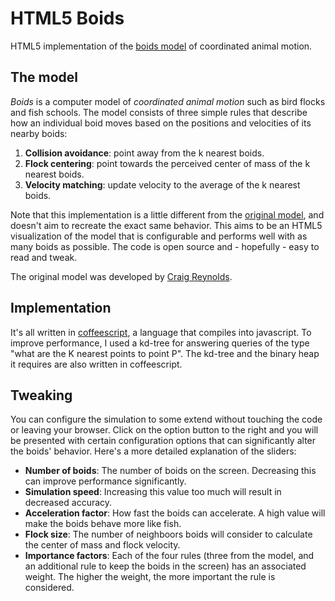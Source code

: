# HTML5 Boids
HTML5 implementation of the [boids model](http://www.red3d.com/cwr/boids/) of coordinated animal motion.

## The model
*Boids* is a computer model of *coordinated animal motion* such as bird flocks and fish schools. The model consists of three simple rules that describe how an individual boid moves based on the positions and velocities of its nearby boids:

1. **Collision avoidance**: point away from the k nearest boids.
2. **Flock centering**: point towards the perceived center of mass of the k nearest boids.
3. **Velocity matching**: update velocity to the average of the k nearest boids.

Note that this implementation is a little different from the [original model](http://www.red3d.com/cwr/boids/), and doesn't aim to recreate the exact same behavior. This aims to be an HTML5 visualization of the model that is configurable and performs well with as many boids as possible. The code is open source and - hopefully - easy to read and tweak.

The original model was developed by [Craig Reynolds](http://www.red3d.com/cwr/index.html).

## Implementation
It's all written in [coffeescript](http://coffeescript.org/), a language that compiles into javascript. To improve performance, I used a kd-tree for answering queries of the type "what are the K nearest points to point P". The kd-tree and the binary heap it requires are also written in coffeescript.

## Tweaking
You can configure the simulation to some extend without touching the code or leaving your browser. Click on the option button to the right and you will be presented with certain configuration options that can significantly alter the boids' behavior. Here's a more detailed explanation of the sliders:

- **Number of boids**: The number of boids on the screen. Decreasing this can improve performance significantly.
- **Simulation speed**: Increasing this value too much will result in decreased accuracy.
- **Acceleration factor**: How fast the boids can accelerate. A high value will make the boids behave more like fish.
- **Flock size**: The number of neighboors boids will consider to calculate the center of mass and flock velocity.
- **Importance factors**: Each of the four rules (three from the model, and an additional rule to keep the boids in the screen) has an associated weight. The higher the weight, the more important the rule is considered.

